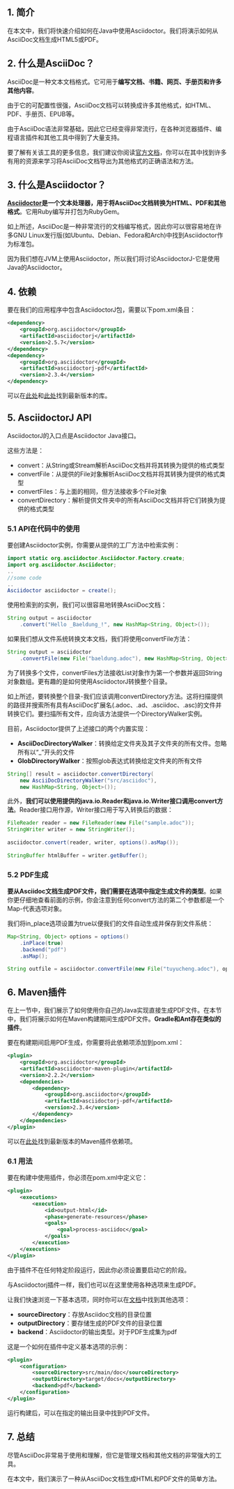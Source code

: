 ## 1. 简介

在本文中，我们将快速介绍如何在Java中使用Asciidoctor。我们将演示如何从AsciiDoc文档生成HTML5或PDF。

## 2. 什么是AsciiDoc？

AsciiDoc是一种文本文档格式。它可用于**编写文档、书籍、网页、手册页和许多其他内容**。

由于它的可配置性很强，AsciiDoc文档可以转换成许多其他格式，如HTML、PDF、手册页、EPUB等。

由于AsciiDoc语法非常基础，因此它已经变得非常流行，在各种浏览器插件、编程语言插件和其他工具中得到了大量支持。

要了解有关该工具的更多信息，我们建议你阅读[官方文档](http://www.methods.co.nz/asciidoc/)，你可以在其中找到许多有用的资源来学习将AsciiDoc文档导出为其他格式的正确语法和方法。

## 3. 什么是Asciidoctor？

**[Asciidoctor](http://asciidoctor.org/)是一个文本处理器，用于将AsciiDoc文档转换为HTML、PDF和其他格式**。它用Ruby编写并打包为RubyGem。

如上所述，AsciiDoc是一种非常流行的文档编写格式，因此你可以很容易地在许多GNU Linux发行版(如Ubuntu、Debian、Fedora和Arch)中找到Asciidoctor作为标准包。

因为我们想在JVM上使用Asciidoctor，所以我们将讨论AsciidoctorJ-它是使用Java的Asciidoctor。

## 4. 依赖

要在我们的应用程序中包含AsciidoctorJ包，需要以下pom.xml条目：

```xml
<dependency>
    <groupId>org.asciidoctor</groupId>
    <artifactId>asciidoctorj</artifactId>
    <version>2.5.7</version>
</dependency>
<dependency>
    <groupId>org.asciidoctor</groupId>
    <artifactId>asciidoctorj-pdf</artifactId>
    <version>2.3.4</version>
</dependency>
```

可以在[此处](https://central.sonatype.com/artifact/org.asciidoctor/asciidoctorj/2.5.7)和[此处](https://central.sonatype.com/artifact/org.asciidoctor/asciidoctorj-pdf/2.3.4)找到最新版本的库。

## 5. AsciidoctorJ API

AsciidoctorJ的入口点是Asciidoctor Java接口。

这些方法是：

-   convert：从String或Stream解析AsciiDoc文档并将其转换为提供的格式类型
-   convertFile：从提供的File对象解析AsciiDoc文档并将其转换为提供的格式类型
-   convertFiles：与上面的相同，但方法接收多个File对象
-   convertDirectory：解析提供文件夹中的所有AsciiDoc文档并将它们转换为提供的格式类型

### 5.1 API在代码中的使用

要创建Asciidoctor实例，你需要从提供的工厂方法中检索实例：

```java
import static org.asciidoctor.Asciidoctor.Factory.create;
import org.asciidoctor.Asciidoctor;
..
//some code
..
Asciidoctor asciidoctor = create();
```

使用检索到的实例，我们可以很容易地转换AsciiDoc文档：

```java
String output = asciidoctor
    .convert("Hello _Baeldung_!", new HashMap<String, Object>());
```

如果我们想从文件系统转换文本文档，我们将使用convertFile方法：

```java
String output = asciidoctor
    .convertFile(new File("baeldung.adoc"), new HashMap<String, Object>());
```

为了转换多个文件，convertFiles方法接收List对象作为第一个参数并返回String对象数组。更有趣的是如何使用AsciidoctorJ转换整个目录。

如上所述，要转换整个目录-我们应该调用convertDirectory方法。这将扫描提供的路径并搜索所有具有AsciiDoc扩展名(.adoc、.ad、.asciidoc、.asc)的文件并转换它们。要扫描所有文件，应向该方法提供一个DirectoryWalker实例。

目前，Asciidoctor提供了上述接口的两个内置实现：

-   **AsciiDocDirectoryWalker**：转换给定文件夹及其子文件夹的所有文件。忽略所有以“_”开头的文件
-   **GlobDirectoryWalker**：按照glob表达式转换给定文件夹的所有文件

```java
String[] result = asciidoctor.convertDirectory(
    new AsciiDocDirectoryWalker("src/asciidoc"),
    new HashMap<String, Object>());
```

此外，**我们可以使用提供的java.io.Reader和java.io.Writer接口调用convert方法**。Reader接口用作源，Writer接口用于写入转换后的数据：

```java
FileReader reader = new FileReader(new File("sample.adoc"));
StringWriter writer = new StringWriter();
 
asciidoctor.convert(reader, writer, options().asMap());
 
StringBuffer htmlBuffer = writer.getBuffer();
```

### 5.2 PDF生成

**要从Asciidoc文档生成PDF文件，我们需要在选项中指定生成文件的类型**。如果你更仔细地查看前面的示例，你会注意到任何convert方法的第二个参数都是一个Map-代表选项对象。

我们将in_place选项设置为true以便我们的文件自动生成并保存到文件系统：

```java
Map<String, Object> options = options()
    .inPlace(true)
    .backend("pdf")
    .asMap();

String outfile = asciidoctor.convertFile(new File("tuyucheng.adoc"), options);
```

## 6. Maven插件

在上一节中，我们展示了如何使用你自己的Java实现直接生成PDF文件。在本节中，我们将展示如何在Maven构建期间生成PDF文件。**Gradle和Ant存在类似的插件**。

要在构建期间启用PDF生成，你需要将此依赖项添加到pom.xml：

```xml
<plugin>
    <groupId>org.asciidoctor</groupId>
    <artifactId>asciidoctor-maven-plugin</artifactId>
    <version>2.2.2</version>
    <dependencies>
        <dependency>
            <groupId>org.asciidoctor</groupId>
            <artifactId>asciidoctorj-pdf</artifactId>
            <version>2.3.4</version>
        </dependency>
    </dependencies>
</plugin>
```

可以在[此处](https://central.sonatype.com/artifact/org.asciidoctor/asciidoctor-maven-plugin/2.2.2)找到最新版本的Maven插件依赖项。

### 6.1 用法

要在构建中使用插件，你必须在pom.xml中定义它：

```xml
<plugin>
    <executions>
        <execution>
            <id>output-html</id> 
            <phase>generate-resources</phase> 
            <goals>
                <goal>process-asciidoc</goal> 
            </goals>
        </execution>
    </executions>
</plugin>
```

由于插件不在任何特定阶段运行，因此你必须设置要启动它的阶段。

与Asciidoctorj插件一样，我们也可以在这里使用各种选项来生成PDF。

让我们快速浏览一下基本选项，同时你可以在[文档](https://github.com/asciidoctor/asciidoctor-maven-plugin)中找到其他选项：

-   **sourceDirectory**：存放Asciidoc文档的目录位置
-   **outputDirectory**：要存储生成的PDF文件的目录位置
-   **backend**：Asciidoctor的输出类型。对于PDF生成集为pdf

这是一个如何在插件中定义基本选项的示例：

```xml
<plugin>
    <configuration>
        <sourceDirectory>src/main/doc</sourceDirectory>
        <outputDirectory>target/docs</outputDirectory>
        <backend>pdf</backend>
    </configuration>
</plugin>
```

运行构建后，可以在指定的输出目录中找到PDF文件。

## 7. 总结

尽管AsciiDoc非常易于使用和理解，但它是管理文档和其他文档的非常强大的工具。

在本文中，我们演示了一种从AsciiDoc文档生成HTML和PDF文件的简单方法。